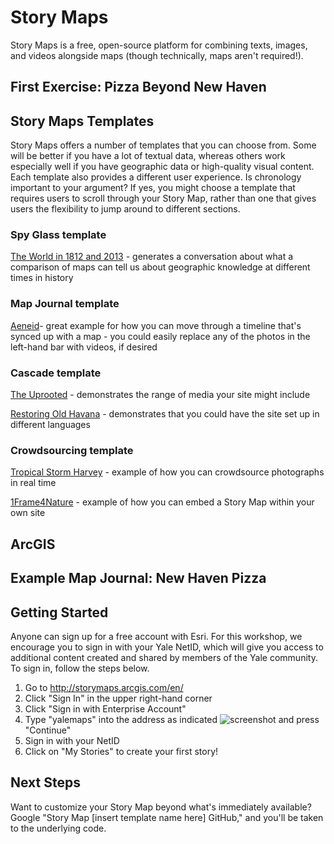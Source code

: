 # Story Maps

Story Maps is a free, open-source platform for combining texts, images, and videos alongside maps (though technically, maps aren't required!).

## First Exercise: Pizza Beyond New Haven


## Story Maps Templates

Story Maps offers a number of templates that you can choose from. Some will be better if you have a lot of textual data, whereas others work especially well if you have geographic data or high-quality visual content. Each template also provides a different user experience. Is chronology important to your argument? If yes, you might choose a template that requires users to scroll through your Story Map, rather than one that gives users the flexibility to jump around to different sections. 

### Spy Glass template
[The World in 1812 and 2013](https://story.maps.arcgis.com/apps/StorytellingSwipe/index.html?appid=b8ece5952db443858442f122984602ba&webmap=8ea34ba9a4f843e08a468595d8d91188#) - generates a conversation about what a comparison of maps can tell us about geographic knowledge at different times in history

### Map Journal template
[Aeneid](http://www.arcgis.com/apps/MapJournal/index.html?appid=33be151cbe1942d99a300da085884729)- great example for how you can move through a timeline that's synced up with a map - you could easily replace any of the photos in the left-hand bar with videos, if desired

### Cascade template
[The Uprooted](http://storymaps.esri.com/stories/2016/the-uprooted/index.html) - demonstrates the range of media your site might include

[Restoring Old Havana](http://storymaps.esri.com/stories/2017/havana-restoration/index.html?language=english) - demonstrates that you could have the site set up in different languages   

### Crowdsourcing template
[Tropical Storm Harvey](https://napsg.maps.arcgis.com/apps/StoryMapCrowdsource/index.html?appid=b6ef838e4d26489e8f62102639dc3d91) - example of how you can crowdsource photographs in real time

[1Frame4Nature](https://conservationphotographers.org/1f4n/) - example of how you can embed a Story Map within your own site

## ArcGIS 

## Example Map Journal: New Haven Pizza

## Getting Started

Anyone can sign up for a free account with Esri. For this workshop, we encourage you to sign in with your Yale NetID, which will give you access to additional content created and shared by members of the Yale community. To sign in, follow the steps below.

1. Go to http://storymaps.arcgis.com/en/
2. Click "Sign In" in the upper right-hand corner
3. Click "Sign in with Enterprise Account"
4. Type "yalemaps" into the address as indicated ![screenshot](https://github.com/YaleDHLab/lab-workshops/raw/master/story-maps/images/yale_login.png) and press "Continue"
5. Sign in with your NetID
6. Click on "My Stories" to create your first story!

## Next Steps

Want to customize your Story Map beyond what's immediately available? Google "Story Map \[insert template name here] GitHub," and you'll be taken to the underlying code.
